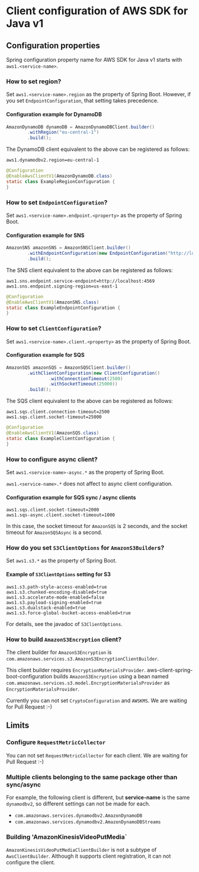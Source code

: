 # Client configuration of AWS SDK for Java v1

## Configuration properties

Spring configuration property name for AWS SDK for Java v1 starts with `aws1.<service-name>`.

### How to set region?

Set `aws1.<service-name>.region` as the property of Spring Boot.
However, if you set `EndpointConfiguration`, that setting takes precedence.

#### Configuration example for DynamoDB

```java
AmazonDynamoDB dynamoDB = AmazonDynamoDBClient.builder()
		.withRegion("eu-central-1")
		.build();
```

The DynamoDB client equivalent to the above can be registered as follows:

```properties
aws1.dynamodbv2.region=eu-central-1
```

```java
@Configuration
@EnableAwsClientV1(AmazonDynamoDB.class)
static class ExampleRegionConfiguration {
}
```


### How to set `EndpointConfiguration`?

Set `aws1.<service-name>.endpoint.<property>` as the property of Spring Boot.

#### Configuration example for SNS

```java
AmazonSNS amazonSNS = AmazonSNSClient.builder()
		.withEndpointConfiguration(new EndpointConfiguration("http://localhost:4569", "us-east-1"))
		.build();
```

The SNS client equivalent to the above can be registered as follows:

```properties
aws1.sns.endpoint.service-endpoint=http://localhost:4569
aws1.sns.endpoint.signing-region=us-east-1
```

```java
@Configuration
@EnableAwsClientV1(AmazonSNS.class)
static class ExampleEndpointConfiguration {
}
```


### How to set `ClientConfiguration`?

Set `aws1.<service-name>.client.<property>` as the property of Spring Boot.

#### Configuration example for SQS

```java
AmazonSQS amazonSQS = AmazonSQSClient.builder()
		.withClientConfiguration(new ClientConfiguration()
				.withConnectionTimeout(2500)
				.withSocketTimeout(25000))
		.build();
```

The SQS client equivalent to the above can be registered as follows:

```properties
aws1.sqs.client.connection-timeout=2500
aws1.sqs.client.socket-timeout=25000
```
 
```java
@Configuration
@EnableAwsClientV1(AmazonSQS.class)
static class ExampleClientConfiguration {
}
```


### How to configure async client?

Set `aws1.<service-name>-async.*` as the property of Spring Boot.

`aws1.<service-name>.*` does not affect to async client configuration.

#### Configuration example for SQS sync / async clients

```properties
aws1.sqs.client.socket-timeout=2000
aws1.sqs-async.client.socket-timeout=1000
```

In this case, the socket timeout for `AmazonSQS` is 2 seconds,
and the socket timeout for `AmazonSQSAsync` is a second.

### How do you set `S3ClientOptions` for `AmazonS3Builder`s?

Set `aws1.s3.*` as the property of Spring Boot.

#### Example of `S3ClientOptions` setting for S3

```properties
aws1.s3.path-style-access-enabled=true
aws1.s3.chunked-encoding-disabled=true
aws1.s3.accelerate-mode-enabled=false
aws1.s3.payload-signing-enabled=true
aws1.s3.dualstack-enabled=true
aws1.s3.force-global-bucket-access-enabled=true
```

For details, see the javadoc of `S3ClientOptions`.

### How to build `AmazonS3Encryption` client?

The client builder for `AmazonS3Encryption` is
`com.amazonaws.services.s3.AmazonS3EncryptionClientBuilder`.

This client builder requires `EncryptionMaterialsProvider`.
aws-client-spring-boot-configuration builds `AmazonS3Encryption`
using a bean named `com.amazonaws.services.s3.model.EncryptionMaterialsProvider`
as `EncryptionMaterialsProvider`. 

Currently you can not set `CryptoConfiguration` and `AWSKMS`.
We are waiting for Pull Request :-)


## Limits

### Configure `RequestMetricCollector`

You can not set `RequestMetricCollector` for each client.
We are waiting for Pull Request :-)

### Multiple clients belonging to the same package other than sync/async

For example, the following client is different, but **service-name** is the same `dynamodbv2`,
so different settings can not be made for each.

* `com.amazonaws.services.dynamodbv2.AmazonDynamoDB`
* `com.amazonaws.services.dynamodbv2.AmazonDynamoDBStreams`

### Building 'AmazonKinesisVideoPutMedia`

`AmazonKinesisVideoPutMediaClientBuilder` is not a subtype of `AwsClientBuilder`.
Although it supports client registration, it can not configure the client.

